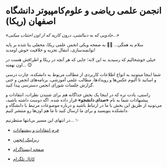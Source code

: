 # انجمن علمی ریاضی و علوم‌کامپیوتر دانشگاه اصفهان (ریکا)
  
  
*«جادویی که به دنبالشی، درون کاریه که از اون اجتناب میکنی...»*
  
  
سلام به همگی... 🙌🏻
به صفحه ویکی انجمن علمی ریکا، محفلی بنا شده بر پایه توانمندسازی، انتقال تجربه و خلاقیت خوش اومدید!  
  
  
خیلی خوشحالیم که رسیدید به این لانه؛ جایی که هر آنچه در ریکا و اطرافش هست در اون نهفته... 😊  
  

شما اینجا میتونید به انواع اطلاعات کاربردی از مطالب مربوط به دانشکده، چارت درسی و اساتید تا آلبوم عکس‌ها و رویداد‌ها، مطالب علمی آموزشی، برنامه‌های انجمن و حتی گزارش جلسات شورای انجمن دسترسی پیدا کنید.  
  
  
راستی، یادت نره که در اینجا یک بخش جداگانه هم برای شنیدن نظرات، انتقادات و پیشنهادات شما به نام **«صدای دانشجو»** قرار داده‌ شده. اگه دوست داشته باشید، می‌تونید از طریق این بخش با ما در ارتباط باشید و درباره موضوعات مرتبط با دانشگاه و دانشکده بنویسید و برای ما ارسال کنید تا ما هم اون‌ها رو منتشر کنیم‌‌.  
  
  
در انتهای این مسیر بی‌انتها منتظرتیم... ✨


- [فرم انتقادات و پیشنهادات](https://app.epoll.pro/31821200) 

- [زیرلینک انجمن](https://zil.ink/AMCSUI)

- [صفحه اینستاگرام](http://instagram.com/AMCSUI)

- [کانال تلگرام](https://t.me/AMCSUI)
